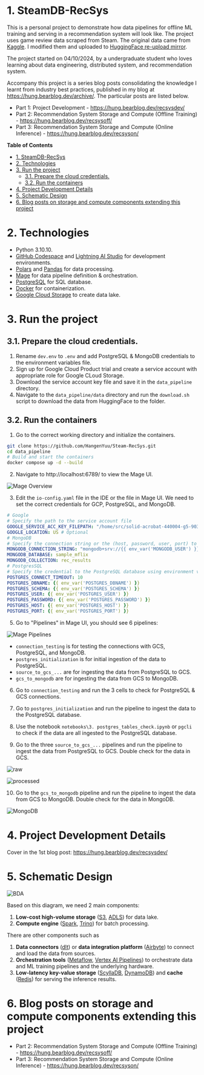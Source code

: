 # 1. SteamDB-RecSys
This is a personal project to demonstrate how data pipelines for offline ML training and serving in a recommendation system will look like. The project uses game review data scraped from Steam. The original data came from [Kaggle](https://www.kaggle.com/datasets/mohamedtarek01234/steam-games-reviews-and-rankings/data). I modified them and uploaded to [HuggingFace re-upload mirror](https://huggingface.co/datasets/HangenYuu/Steam_Games_Review).

The project started on 04/10/2024, by a undergraduate student who loves learning about data engineering, distributed system, and recommendation system.

Accompany this project is a series blog posts consolidating the knowledge I learnt from industry best practices, published in my blog at https://hung.bearblog.dev/archive/. The particular posts are listed below.

- Part 1: Project Development - https://hung.bearblog.dev/recsysdev/
- Part 2: Recommendation System Storage and Compute (Offline Training) - https://hung.bearblog.dev/recsysoff/
- Part 3: Recommendation System Storage and Compute (Online Inference) - https://hung.bearblog.dev/recsyson/

**Table of Contents**

- [1. SteamDB-RecSys](#1-steamdb-recsys)
- [2. Technologies](#2-technologies)
- [3. Run the project](#3-run-the-project)
  - [3.1. Prepare the cloud credentials.](#31-prepare-the-cloud-credentials)
  - [3.2. Run the containers](#32-run-the-containers)
- [4. Project Development Details](#4-project-development-details)
- [5. Schematic Design](#5-schematic-design)
- [6. Blog posts on storage and compute components extending this project](#6-blog-posts-on-storage-and-compute-components-extending-this-project)

# 2. Technologies
- Python 3.10.10.
- [GitHub Codespace](https://github.com/codespaces/) and [Lightning AI Studio](https://lightning.ai/studios) for development environments.
- [Polars](https://pola.rs/) and [Pandas](https://pandas.pydata.org/) for data processing.
- [Mage](https://www.mage.ai/) for data pipeline definition & orchestration.
- [PostgreSQL](https://www.postgresql.org/) for SQL database.
- [Docker](https://www.docker.com/) for containerization.
- [Google Cloud Storage](https://cloud.google.com/storage) to create data lake.

# 3. Run the project
## 3.1. Prepare the cloud credentials.
1. Rename `dev.env` to `.env` and add PostgreSQL & MongoDB credentials to the environment variables file.
2. Sign up for Google Cloud Product trial and create a service account with appropriate role for Google CLoud Storage.
3. Download the service account key file and save it in the `data_pipeline` directory.
4. Navigate to the `data_pipeline/data` directory and run the `download.sh` script to download the data from HuggingFace to the folder.

## 3.2. Run the containers
1. Go to the correct working directory and initialize the containers.
```bash
git clone https://github.com/HangenYuu/Steam-RecSys.git
cd data_pipeline
# Build and start the containers
docker compose up -d --build
```
2. Navigate to http://localhost:6789/ to view the Mage UI.

![Mage Overview](assets/Mage_Overview.png)

3. Edit the `io-config.yaml` file in the IDE or the file in Mage UI. We need to set the correct credentials for GCP, PostgreSQL, and MongoDB.
```yaml
# Google
# Specify the path to the service account file
GOOGLE_SERVICE_ACC_KEY_FILEPATH: "/home/src/solid-acrobat-440004-g5-903ac2d18476.json"
GOOGLE_LOCATION: US # Optional
# MongoDB
# Specify the connection string or the (host, password, user, port) to connect to MongoDB using environment variables.
MONGODB_CONNECTION_STRING: "mongodb+srv://{{ env_var('MONGODB_USER') }}:{{ env_var('MONGODB_PASSWORD') }}@{{ env_var('MONGODB_HOST') }}/"
MONGODB_DATABASE: sample_mflix
MONGODB_COLLECTION: rec_results
# PostgresSQL
# Specify the credential to the PostgreSQL database using environment variables.
POSTGRES_CONNECT_TIMEOUT: 10
POSTGRES_DBNAME: {{ env_var('POSTGRES_DBNAME') }}
POSTGRES_SCHEMA: {{ env_var('POSTGRES_SCHEMA') }}
POSTGRES_USER: {{ env_var('POSTGRES_USER') }}
POSTGRES_PASSWORD: {{ env_var('POSTGRES_PASSWORD') }}
POSTGRES_HOST: {{ env_var('POSTGRES_HOST') }}
POSTGRES_PORT: {{ env_var('POSTGRES_PORT') }}
```
5. Go to "Pipelines" in Mage UI, you should see 6 pipelines:

![Mage Pipelines](assets/Mage_Pipelines.png)

- `connection_testing` is for testing the connections with GCS, PostgreSQL, and MongoDB.
- `postgres_initialization` is for initial ingestion of the data to PostgreSQL.
- `source_to_gcs_...` are for ingesting the data from PostgreSQL to GCS.
- `gcs_to_mongodb` are for ingesting the data from GCS to MongoDB.

6. Go to `connection_testing` and run the 3 cells to check for PostgreSQL & GCS connections.

7. Go to `postgres_initialization` and run the pipeline to ingest the data to the PostgreSQL database.

8. Use the notebook `notebooks\3. postgres_tables_check.ipynb` or `pgcli` to check if the data are all ingested to the PostgreSQL database.

9.  Go to the three `source_to_gcs_...` pipelines and run the pipeline to ingest the data from PostgreSQL to GCS. Double check for the data in GCS.

![raw](assets/raw.png)

![processed](assets/conformed.png)

10. Go to the `gcs_to_mongodb` pipeline and run the pipeline to ingest the data from GCS to MongoDB. Double check for the data in MongoDB.

![MongoDB](assets/MongoDB_Cloud.png)

# 4. Project Development Details
Cover in the 1st blog post: https://hung.bearblog.dev/recsysdev/

# 5. Schematic Design

![BDA](https://github.com/HangenYuu/blog-assets/blob/main/Big%20Data%20Pipeline.excalidraw.png?raw=true)

Based on this diagram, we need 2 main components:
1. **Low-cost high-volume storage** ([S3](https://aws.amazon.com/s3/), [ADLS](https://azure.microsoft.com/en-us/products/storage/data-lake-storage)) for data lake.
2. **Compute engine** ([Spark](https://spark.apache.org/), [Trino](https://trino.io/)) for batch processing.

There are other components such as
1. **Data connectors** ([dlt](https://dlthub.com/docs/intro)) or **data integration platform** ([Airbyte](https://airbyte.com/)) to connect and load the data from sources.
2. **Orchestration tools** ([Metaflow](https://metaflow.org/), [Vertex AI Pipelines](https://cloud.google.com/vertex-ai/docs/pipelines/introduction)) to orchestrate data and ML training pipelines and the underlying hardware.
3. **Low-latency key-value storage** ([ScyllaDB](https://www.scylladb.com/), [DynamoDB](https://aws.amazon.com/dynamodb/)) and **cache** ([Redis](https://redis.io/)) for serving the inference results.

# 6. Blog posts on storage and compute components extending this project

- Part 2: Recommendation System Storage and Compute (Offline Training) - https://hung.bearblog.dev/recsysoff/
- Part 3: Recommendation System Storage and Compute (Online Inference) - https://hung.bearblog.dev/recsyson/